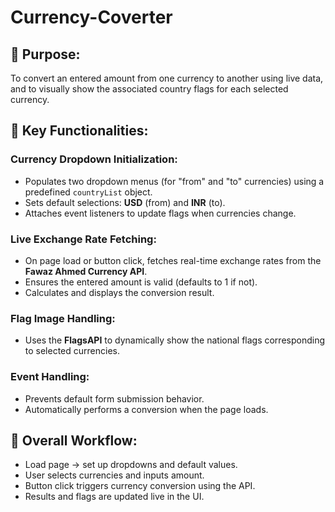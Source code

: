 # Currency-Coverter
<!DOCTYPE html>
<html lang="en">
<head>
  <meta charset="UTF-8">
</head>
<body>

   <h2>🔹 Purpose:</h2>
    <p>
      To convert an entered amount from one currency to another using live data, and to visually show the associated country flags for each selected currency.
    </p>
    <h2>🔹 Key Functionalities:</h2>

   <h3>Currency Dropdown Initialization:</h3>
    <ul>
      <li>Populates two dropdown menus (for "from" and "to" currencies) using a predefined <code>countryList</code> object.</li>
      <li>Sets default selections: <strong>USD</strong> (from) and <strong>INR</strong> (to).</li>
      <li>Attaches event listeners to update flags when currencies change.</li>
    </ul>

   <h3>Live Exchange Rate Fetching:</h3>
    <ul>
      <li>On page load or button click, fetches real-time exchange rates from the <strong>Fawaz Ahmed Currency API</strong>.</li>
      <li>Ensures the entered amount is valid (defaults to 1 if not).</li>
      <li>Calculates and displays the conversion result.</li>
    </ul>

   <h3>Flag Image Handling:</h3>
    <ul>
      <li>Uses the <strong>FlagsAPI</strong> to dynamically show the national flags corresponding to selected currencies.</li>
    </ul>

   <h3>Event Handling:</h3>
    <ul>
      <li>Prevents default form submission behavior.</li>
      <li>Automatically performs a conversion when the page loads.</li>
    </ul>
    <h2>🔹 Overall Workflow:</h2>
    <ul>
      <li>Load page → set up dropdowns and default values.</li>
      <li>User selects currencies and inputs amount.</li>
      <li>Button click triggers currency conversion using the API.</li>
      <li>Results and flags are updated live in the UI.</li>
    </ul>
</body>
</html>
